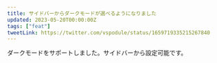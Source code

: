 ```yaml
---
title: サイドバーからダークモードが選べるようになりました
updated: 2023-05-20T00:00:00Z
tags: ["feat"]
tweetLink: https://twitter.com/vspodule/status/1659719335215267840
---
```


ダークモードをサポートしました。サイドバーから設定可能です。